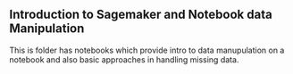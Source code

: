 ## Introduction to Sagemaker and Notebook data Manipulation 

This is folder has notebooks which provide intro to data manupulation on a notebook and also basic approaches in handling missing data.


